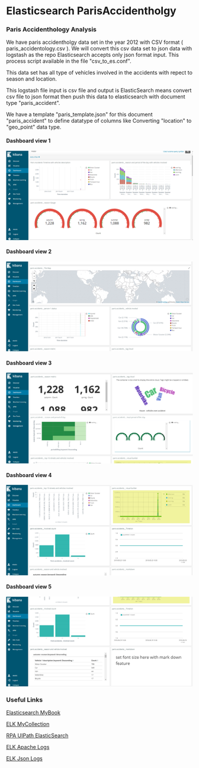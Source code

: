 # Elasticsearch ParisAccidentholgy
### Paris Accidenthology Analysis

We have paris accidentholgy data set in the year 2012  with CSV format ( paris_accidentology.csv ). We will convert this csv data set to json data with logstash as the repo Elasticsearch accepts only json format input. This process script available in the file "csv_to_es.conf". 

This data set has all type of vehicles involved in the accidents with repect to season and location.

This logstash file input is csv file and output is ElasticSearch means convert csv file to json format then push this data to elasticsearch with document type "paris_accident". 

We have a template "paris_template.json" for this document "paris_accident" to define datatype of columns like Converting "location" to "geo_point" data type.

#### Dashboard view 1
 ![dashboard_1](/dashboard_1.PNG)

 #### Dashboard view 2
 ![dashboard_2](/dashboard_2.PNG)

 #### Dashboard view 3
 ![dashboard_3](/dashboard_3.PNG)

 #### Dashboard view 4
 ![dashboard_4](/dashboard_4.PNG)

 #### Dashboard view 5
 ![dashboard_5](/dashboard_5.PNG)


### Useful Links

[Elasticsearch MyBook](https://github.com/nrkreddy94/elasticsearch-mybook)

[ELK MyCollection](https://github.com/nrkreddy94/elasticsearch-repo)

[RPA UIPath ElasticSearch](https://github.com/nrkreddy94/RPA_UIPath_ElasticSearch)

[ELK Apache Logs](https://github.com/nrkreddy94/elasticsearch-apache-logs)

[ELK Json Logs](https://github.com/nrkreddy94/elasticsearch-logstash-jsonlog)